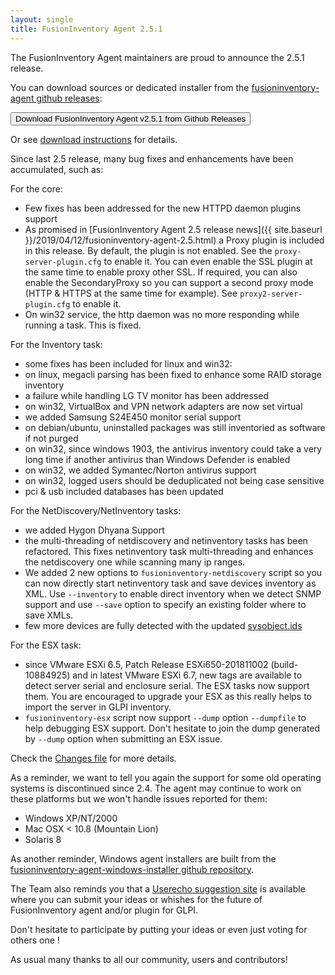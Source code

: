 ```yaml
---
layout: single
title: FusionInventory Agent 2.5.1
---
```


The FusionInventory Agent maintainers are proud to announce the 2.5.1 release.

You can download sources or dedicated installer from the [fusioninventory-agent github releases](https://github.com/fusioninventory/fusioninventory-agent/releases/tag/2.5.1):

<button class="button-save large" onclick="window.location.href='https://github.com/fusioninventory/fusioninventory-agent/releases/tag/2.5.1'">Download FusionInventory Agent v2.5.1 from Github Releases</button>

Or see [download instructions](https://forge.fusioninventory.org/documentation/%20FusionInventory_agent/%20%20%20Installation/windows/) for details.

Since last 2.5 release, many bug fixes and enhancements have been accumulated, such as:

For the core:
- Few fixes has been addressed for the new HTTPD daemon plugins support
- As promised in [FusionInventory Agent 2.5 release news]({{ site.baseurl }}/2019/04/12/fusioninventory-agent-2.5.html)
  a Proxy plugin is included in this release.
  By default, the plugin is not enabled. See the `proxy-server-plugin.cfg` to enable it.
  You can even enable the SSL plugin at the same time to enable proxy other SSL.
  If required, you can also enable the SecondaryProxy so you can support a second proxy mode (HTTP & HTTPS at the same time for example).
  See `proxy2-server-plugin.cfg` to enable it.
- On win32 service, the http daemon was no more responding while running a task. This is fixed.

For the Inventory task:
- some fixes has been included for linux and win32:
 - on linux, megacli parsing has been fixed to enhance some RAID storage inventory
 - a failure while handling LG TV monitor has been addressed
 - on win32, VirtualBox and VPN network adapters are now set virtual
 - we added Samsung S24E450 monitor serial support
 - on debian/ubuntu, uninstalled packages was still inventoried as software if not purged
 - on win32, since windows 1903, the antivirus inventory could take a very long time if another antivirus than Windows Defender is enabled
 - on win32, we added Symantec/Norton antivirus support
 - on win32, logged users should be deduplicated not being case sensitive
- pci & usb included databases has been updated

For the NetDiscovery/NetInventory tasks:
- we added Hygon Dhyana Support
- the multi-threading of netdiscovery and netinventory tasks has been refactored. This fixes netinventory task multi-threading and enhances the netdiscovery one while scanning many ip ranges.
- We added 2 new options to `fusioninventory-netdiscovery` script so you can now directly start netinventory task and save devices inventory as XML.
  Use `--inventory` to enable direct inventory when we detect SNMP support and use `--save` option to specify an existing folder where to save XMLs.
- few more devices are fully detected with the updated [sysobject.ids](https://github.com/fusioninventory/sysobject.ids/tree/fia-2.5.1)

For the ESX task:
- since VMware ESXi 6.5, Patch Release ESXi650-201811002 (build-10884925) and in latest VMware ESXi 6.7, new tags are available to detect server serial and enclosure serial. The ESX tasks now support them.
  You are encouraged to upgrade your ESX as this really helps to import the server in GLPI inventory.
- `fusioninventory-esx` script now support `--dump` option `--dumpfile` to help debugging ESX support. Don't hesitate to join the dump generated by `--dump` option when submitting an ESX issue.

Check the [Changes file](https://github.com/fusioninventory/fusioninventory-agent/blob/2.5.1/Changes) for more details.

As a reminder, we want to tell you again the support for some old operating systems is discontinued since 2.4. The agent may continue to work on these platforms but we won't handle issues reported for them:
- Windows XP/NT/2000
- Mac OSX < 10.8 (Mountain Lion)
- Solaris 8

As another reminder, Windows agent installers are built from the [fusioninventory-agent-windows-installer github repository](https://github.com/fusioninventory/fusioninventory-agent-windows-installer).

The Team also reminds you that a [Userecho suggestion site](http://fusioninventory.userecho.com/) is available where you can submit your ideas or whishes for the future of FusionInventory agent and/or plugin for GLPI.

Don't hesitate to participate by putting your ideas or even just voting for others one !

As usual many thanks to all our community, users and contributors!
